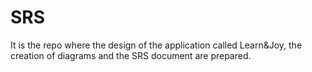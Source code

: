 # SRS
It is the repo where the design of the application called Learn&Joy, the creation of diagrams and the SRS document are prepared.
